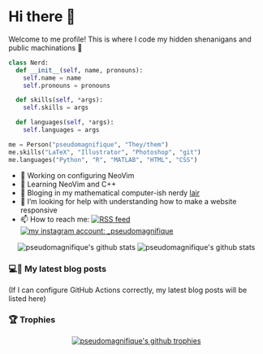 # Hi there 👋

Welcome to me profile! This is where I code my hidden shenanigans and public machinations 👀

```python
class Nerd:
  def __init__(self, name, pronouns):
    self.name = name
    self.pronouns = pronouns

  def skills(self, *args):
    self.skills = args

  def languages(self, *args):
    self.languages = args

me = Person("pseudomagnifique", "They/them")
me.skills("LaTeX", "Illustrator", "Photoshop", "git")
me.languages("Python", "R", "MATLAB", "HTML", "CSS")
```

<!-- Languages + skills icons
<p align="center">
  <a href="https://skillicons.dev">
    <img src="https://skillicons.dev/icons?i=py,r,matlab,git,github,vscode,neovim,latex,ai,ps&perline=5" alt="My skills (part 1): Python, R, MATLAB, git, GitHub, VS Code, NeoVim, LaTeX, Illustrator, Photoshop" />
    <br />
    <img src="https://skillicons.dev/icons?i=html,css" alt="(part 2): HTML, CSS" />
  </a>
</p>
-->

- 🔭 Working on configuring NeoVim
- 🌱 Learning NeoVim and C++
- 📖 Bloging in my mathematical computer-ish nerdy [lair](https://pseudomagnifique.github.io/)
- 🤔 I’m looking for help with understanding how to make a website responsive
- 📫 How to reach me: <a href="https://pseudomagnifique.github.io/feed.xml"><img src="https://badgen.net/static/RSS/Feed/orange?icon=rss" alt="RSS feed" /></a>
<a href="https://instagram.com/_pseudomagnifique"><img src="https://img.shields.io/badge/Instagram-E4405F?style=for-the-badge&logo=instagram&logoColor=white" alt="my instagram account: _pseudomagnifique" /></a>

<div align="center">
  <img align="center" alt="pseudomagnifique's github stats" src="https://github-readme-stats-pi-inky-84.vercel.app/api?username=pseudomagnifique&theme=dracula&hide_border=true&show_icons=true" />
  <img align="center" alt="pseudomagnifique's github stats" src="https://github-readme-stats-pi-inky-84.vercel.app/api/top-langs?username=pseudomagnifique&theme=dracula&hide_border=true&show_icons=true" />
</div>

### 💻📖 My latest blog posts

(If I can configure GitHub Actions correctly, my latest blog posts will be listed here)

<!-- blog-post-list:start -->
<!-- blog-post-list:end -->

<!--
**PseudoMagnifique/pseudomagnifique** is a ✨ _special_ ✨ repository because its `README.md` (this file) appears on your GitHub profile.

Here are some ideas to get you started:

- 👯 I’m looking to collaborate on ...
- 💬 Ask me about ...
- 😄 Pronouns: ...
- ⚡ Fun fact: ...
-->

### 🏆 Trophies

<div align="center">
  <a href="https://github.com/ryo-ma/github-profile-trophy">
    <img src="https://github-profile-trophy.vercel.app/?username=pseudomagnifique&theme=dracula&hide_border=true" align="center" alt="pseudomagnifique's github trophies" />
  </a>
</div>
